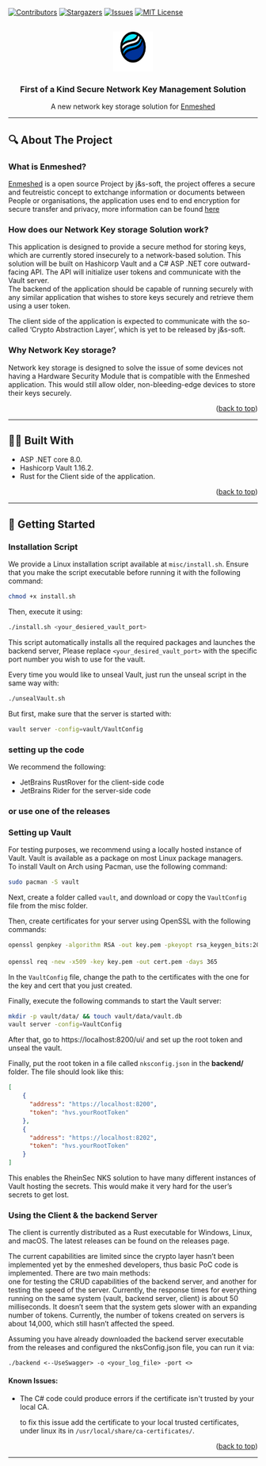 <!-- markdown project template used: https://github.com/othneildrew/Best-README-Template -->
<a name="readme-top"></a>

<!-- PROJECT SHIELDS -->
[![Contributors][contributors-shield]][contributors-url]
[![Stargazers][stars-shield]][stars-url]
[![Issues][issues-shield]][issues-url]
[![MIT License][license-shield]][license-url]

<br />
<div align="center">
  <a href="https://github.com/cep-sose2024/rhein_sec">
    <img src="static/img/logo_white.png" alt="Logo" width="80" height="80">
  </a>

<h3 align="center">First of a Kind Secure Network Key Management Solution</h3>

<p align="center">
  A new network key storage solution for <a href="https://github.com/nmshd">Enmeshed</a>
    <br />
  </p>
</div>

---

<!-- ABOUT THE PROJECT -->
## 🔍 About The Project

### What is Enmeshed?
<a href="https://github.com/nmshd">Enmeshed</a> is a open source Project by j&s-soft, the project offeres a secure and feutreistic concept to extchange information or documents between People or organisations, the application uses end to end encryption for secure transfer and privacy, more information can be found [here](https://enmeshed.eu/explore/how_does_enmeshed_work)

### How does our Network Key storage Solution work?
This application is designed to provide a secure method for storing keys, which are currently stored insecurely to a network-based solution. This solution will be built on Hashicorp Vault and a C# ASP .NET core outward-facing API. The API will initialize user tokens and communicate with the Vault server.<br>
The backend of the application should be capable of running securely with any similar application that wishes to store keys securely and retrieve them using a user token.

The client side of the application is expected to communicate with the so-called ‘Crypto Abstraction Layer’, which is yet to be released by j&s-soft.


### Why Network Key storage? 
Network key storage is designed to solve the issue of some devices not having a Hardware Security Module that is compatible with the Enmeshed application. This would still allow older, non-bleeding-edge devices to store their keys securely.

<p align="right">(<a href="#readme-top">back to top</a>)</p>

---

## 👷‍♂️ Built With

* ASP .NET core 8.0.
* Hashicorp Vault 1.16.2.
* Rust for the Client side of the application.

<p align="right">(<a href="#readme-top">back to top</a>)</p>

---
## 🏃 Getting Started

### Installation Script

We provide a Linux installation script available at `misc/install.sh`. Ensure that you make the script executable before running it with the following command:

```bash
chmod +x install.sh
```
Then, execute it using:
``` bash 
./install.sh <your_desiered_vault_port>
```
This script automatically installs all the required packages and launches the backend server, Please replace `<your_desired_vault_port>` with the specific port number you wish to use for the vault.

Every time you would like to unseal Vault, just run the unseal script in the same way with:
``` bash
./unsealVault.sh
```
But first, make sure that the server is started with:
``` bash
vault server -config=vault/VaultConfig
 ```


### setting up the code
We recommend the following:
* JetBrains RustRover for the client-side code
* JetBrains Rider for the server-side code

### or use one of the releases

### Setting up Vault
For testing purposes, we recommend using a locally hosted instance of Vault. Vault is available as a package on most Linux package managers.<br>
To install Vault on Arch using Pacman, use the following command:
``` bash 
sudo pacman -S vault 
```
Next, create a folder called `vault`, and download or copy the `VaultConfig` file from the misc folder.

Then, create certificates for your server using OpenSSL with the following commands:
```bash 
openssl genpkey -algorithm RSA -out key.pem -pkeyopt rsa_keygen_bits:2048

openssl req -new -x509 -key key.pem -out cert.pem -days 365
```
In the `VaultConfig` file, change the path to the certificates with the one for the key and cert that you just created.

Finally, execute the following commands to start the Vault server:
``` bash 
mkdir -p vault/data/ && touch vault/data/vault.db
vault server -config=VaultConfig
```
After that, go to https://localhost:8200/ui/ and set up the root token and unseal the vault.

Finally, put the root token in a file called `nksconfig.json` in the **backend/** folder. The file should look like this: 
``` json
[
    {
      "address": "https://localhost:8200",
      "token": "hvs.yourRootToken"
    },
    {
      "address": "https://localhost:8202",
      "token": "hvs.yourRootToken"
    }
]
```
This enables the RheinSec NKS solution to have many different instances of Vault hosting the secrets. This would make it very hard for the user’s secrets to get lost.


### Using the Client & the backend Server
The client is currently distributed as a Rust executable for Windows, Linux, and macOS. The latest releases can be found on the releases page.

The current capabilities are limited since the crypto layer hasn’t been implemented yet by the enmeshed developers, thus basic PoC code is implemented. There are two main methods:<br>
 one for testing the CRUD capabilities of the backend server, and another for testing the speed of the server. Currently, the response times for everything running on the same system (vault, backend server, client) is about 50 milliseconds. It doesn’t seem that the system gets slower with an expanding number of tokens. Currently, the number of tokens created on servers is about 14,000, which still hasn’t affected the speed.

Assuming you have already downloaded the backend server executable from the releases and configured the nksConfig.json file, you can run it via:
```
./backend <--UseSwagger> -o <your_log_file> -port <>
```
#### Known Issues:
- The C# code could produce errors if the certificate isn't trusted by your local CA.

  to fix this issue add the certificate to your local trusted certificates, under linux its in ``/usr/local/share/ca-certificates/``. 

  


<p align="right">(<a href="#readme-top">back to top</a>)</p>

---







[contributors-shield]: https://img.shields.io/github/contributors/cep-sose2024/rhein_sec.svg?style=for-the-badge
[contributors-url]: https://github.com/cep-sose2024/rhein_sec/graphs/contributors
[stars-shield]: https://img.shields.io/github/stars/cep-sose2024/rhein_sec.svg?style=for-the-badge
[stars-url]: https://github.com/cep-sose2024/rhein_sec/stargazers
[issues-shield]: https://img.shields.io/github/issues/cep-sose2024/rhein_sec.svg?style=for-the-badge
[issues-url]: https://github.com/cep-sose2024/rhein_sec/issues
[license-shield]: https://img.shields.io/github/license/cep-sose2024/rhein_sec.svg?style=for-the-badge
[license-url]: https://github.com/cep-sose2024/rhein_sec/blob/master/LICENSE

